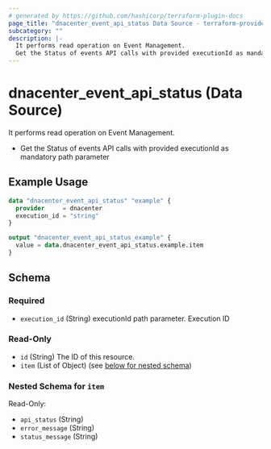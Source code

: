 ```yaml
---
# generated by https://github.com/hashicorp/terraform-plugin-docs
page_title: "dnacenter_event_api_status Data Source - terraform-provider-dnacenter"
subcategory: ""
description: |-
  It performs read operation on Event Management.
  Get the Status of events API calls with provided executionId as mandatory path parameter
---
```


# dnacenter_event_api_status (Data Source)

It performs read operation on Event Management.

- Get the Status of events API calls with provided executionId as mandatory path parameter

## Example Usage

```terraform
data "dnacenter_event_api_status" "example" {
  provider     = dnacenter
  execution_id = "string"
}

output "dnacenter_event_api_status_example" {
  value = data.dnacenter_event_api_status.example.item
}
```

<!-- schema generated by tfplugindocs -->
## Schema

### Required

- `execution_id` (String) executionId path parameter. Execution ID

### Read-Only

- `id` (String) The ID of this resource.
- `item` (List of Object) (see [below for nested schema](#nestedatt--item))

<a id="nestedatt--item"></a>
### Nested Schema for `item`

Read-Only:

- `api_status` (String)
- `error_message` (String)
- `status_message` (String)


